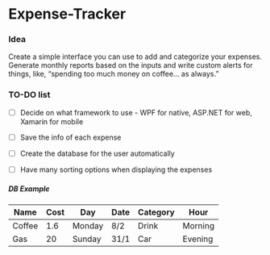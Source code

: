 # Expense-Tracker


### Idea
Create a simple interface you can use to add and categorize your expenses. Generate monthly reports based on the inputs and write custom alerts for things, like, “spending too much money on coffee… as always.”


### TO-DO list
  - [ ] Decide on what framework to use - WPF for native, ASP.NET for web, Xamarin for mobile
  - [ ] Save the info of each expense
  - [ ] Create the database for the user automatically
  - [ ] Have many sorting options when displaying the expenses


##### DB Example
| Name | Cost | Day | Date | Category | Hour | 
| ----------- | ----------- | ----------- | ----------- | ----------- | ----------- |
| Coffee | 1.6 | Monday | 8/2 | Drink | Morning |
| Gas | 20 | Sunday | 31/1 | Car | Evening |
